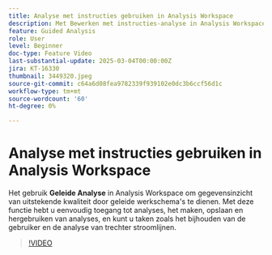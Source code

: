 ```yaml
---
title: Analyse met instructies gebruiken in Analysis Workspace
description: Met Bewerken met instructies-analyse in Analysis Workspace kunt u gegevensinzichten van hoge kwaliteit zelf bedienen via geleide workflows.
feature: Guided Analysis
role: User
level: Beginner
doc-type: Feature Video
last-substantial-update: 2025-03-04T00:00:00Z
jira: KT-16330
thumbnail: 3449320.jpeg
source-git-commit: c64a6d08fea9782339f939102e0dc3b6ccf56d1c
workflow-type: tm+mt
source-wordcount: '60'
ht-degree: 0%

---
```


# Analyse met instructies gebruiken in Analysis Workspace

Het gebruik **Geleide Analyse** in Analysis Workspace om gegevensinzicht van uitstekende kwaliteit door geleide werkschema&#39;s te dienen. Met deze functie hebt u eenvoudig toegang tot analyses, het maken, opslaan en hergebruiken van analyses, en kunt u taken zoals het bijhouden van de gebruiker en de analyse van trechter stroomlijnen.

>[!VIDEO](https://video.tv.adobe.com/v/3449503/?learn=on&captions=dut)
